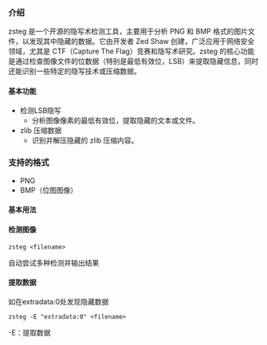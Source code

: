 ### 介绍

zsteg 是一个开源的隐写术检测工具，主要用于分析 PNG 和 BMP 格式的图片文件，以发现其中隐藏的数据。它由开发者 Zed Shaw 创建，广泛应用于网络安全领域，尤其是 CTF（Capture The Flag）竞赛和隐写术研究。zsteg 的核心功能是通过检查图像文件的位数据（特别是最低有效位，LSB）来提取隐藏信息，同时还能识别一些特定的隐写技术或压缩数据。





#### 基本功能

- 检测LSB隐写
  - 分析图像像素的最低有效位，提取隐藏的文本或文件。
- zlib 压缩数据
  - 识别并解压隐藏的 zlib 压缩内容。





### 支持的格式

- PNG
- BMP（位图图像）





#### 基本用法



#### 检测图像

```
zsteg <filename>
```

自动尝试多种检测并输出结果





#### 提取数据

如在extradata:0处发现隐藏数据

```
zsteg -E "extradata:0" <filename>
```

-E：提取数据
